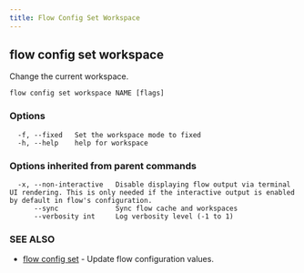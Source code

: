 ```yaml
---
title: Flow Config Set Workspace
---
```


## flow config set workspace

Change the current workspace.

```
flow config set workspace NAME [flags]
```

### Options

```
  -f, --fixed   Set the workspace mode to fixed
  -h, --help    help for workspace
```

### Options inherited from parent commands

```
  -x, --non-interactive   Disable displaying flow output via terminal UI rendering. This is only needed if the interactive output is enabled by default in flow's configuration.
      --sync              Sync flow cache and workspaces
      --verbosity int     Log verbosity level (-1 to 1)
```

### SEE ALSO

* [flow config set](flow_config_set.md)	 - Update flow configuration values.

